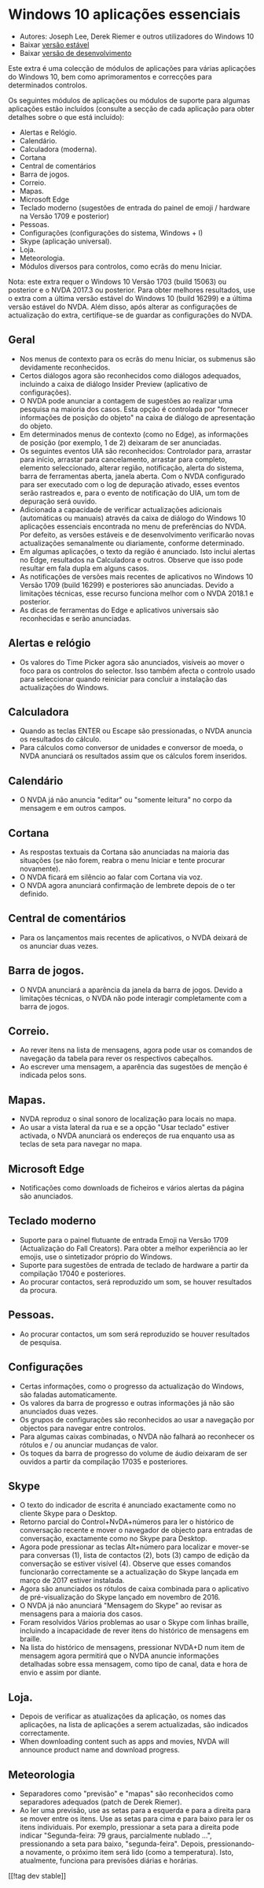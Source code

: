 # Windows 10 aplicações essenciais #

* Autores: Joseph Lee, Derek Riemer e outros utilizadores do Windows 10
* Baixar [versão estável][1]
* Baixar [versão de desenvolvimento][2]

Este extra é uma colecção de módulos de aplicações para várias aplicações do
Windows 10, bem como aprimoramentos e correcções para determinados
controlos.

Os seguintes módulos de aplicações ou módulos de suporte para algumas
aplicações estão incluídos (consulte a secção de cada aplicação para obter
detalhes sobre o que está incluído):

* Alertas e Relógio.
* Calendário.
* Calculadora (moderna).
* Cortana
* Central de comentários
* Barra de jogos.
* Correio.
* Mapas.
* Microsoft Edge
* Teclado moderno (sugestões de entrada do painel de emoji / hardware na
  Versão 1709 e posterior)
* Pessoas.
* Configurações (configurações do sistema, Windows + I)
* Skype (aplicação universal).
* Loja.
* Meteorologia.
* Módulos diversos para controlos, como ecrãs do menu Iniciar.

Nota: este extra requer o Windows 10 Versão 1703 (build 15063) ou posterior
e o NVDA 2017.3 ou posterior. Para obter melhores resultados, use o extra
com a última versão estável do Windows 10 (build 16299) e a última versão
estável do NVDA. Além disso, após alterar as configurações de actualização
do extra, certifique-se de guardar as configurações do NVDA.

## Geral

* Nos menus de contexto para os ecrãs do menu Iniciar, os submenus são
  devidamente reconhecidos.
* Certos diálogos agora são reconhecidos como diálogos adequados, incluindo
  a caixa de diálogo Insider Preview (aplicativo de configurações).
* O NVDA pode anunciar a contagem de sugestões ao realizar uma pesquisa na
  maioria dos casos. Esta opção é controlada por "fornecer informações de
  posição do objeto" na caixa de diálogo de apresentação do objeto.
* Em determinados menus de contexto (como no Edge), as informações de
  posição (por exemplo, 1 de 2) deixaram de ser anunciadas.
* Os seguintes eventos UIA são reconhecidos: Controlador para, arrastar para
  início, arrastar para cancelamento, arrastar para completo, elemento
  seleccionado, alterar região, notificação, alerta do sistema, barra de
  ferramentas aberta, janela aberta. Com o NVDA configurado para ser
  executado com o log de depuração ativado, esses eventos serão rastreados
  e, para o evento de notificação do UIA, um tom de depuração será ouvido.
* Adicionada a capacidade de verificar actualizações adicionais (automáticas
  ou manuais) através da caixa de diálogo do Windows 10 aplicações
  essenciais encontrada no menu de preferências do NVDA. Por defeito, as
  versões estáveis e de desenvolvimento verificarão novas actualizações
  semanalmente ou diariamente, conforme determinado.
* Em algumas aplicações, o texto da região é anunciado. Isto inclui alertas
  no Edge, resultados na Calculadora e outros. Observe que isso pode
  resultar em fala dupla em alguns casos.
* As notificações de versões mais recentes de aplicativos no Windows 10
  Versão 1709 (build 16299) e posteriores são anunciadas. Devido a
  limitações técnicas, esse recurso funciona melhor com o NVDA 2018.1 e
  posterior.
* As dicas de ferramentas do Edge e aplicativos universais são reconhecidas
  e serão anunciadas.

## Alertas e relógio

* Os valores do Time Picker agora são anunciados, visíveis ao mover o foco
  para os controlos do selector. Isso também afecta o controlo usado para
  seleccionar quando reiniciar para concluir a instalação das actualizações
  do Windows.

## Calculadora

* Quando as teclas ENTER ou Escape são pressionadas, o NVDA anuncia os
  resultados do cálculo.
* Para cálculos como conversor de unidades e conversor de moeda, o NVDA
  anunciará os resultados assim que os cálculos forem inseridos.

## Calendário

* O NVDA já não anuncia "editar" ou "somente leitura" no corpo da mensagem e
  em outros campos.

## Cortana

* As respostas textuais da Cortana são anunciadas na maioria das situações
  (se não forem, reabra o menu Iniciar e tente procurar novamente).
* O NVDA ficará em silêncio ao falar com Cortana via voz.
* O NVDA agora anunciará confirmação de lembrete depois de o ter definido.

## Central de comentários

* Para os lançamentos mais recentes de aplicativos, o NVDA deixará de os
  anunciar duas vezes.

## Barra de jogos.

* O NVDA anunciará a aparência da janela da barra de jogos. Devido a
  limitações técnicas, o NVDA não pode interagir completamente com a barra
  de jogos.

## Correio.

* Ao rever itens na lista de mensagens, agora pode usar os comandos de
  navegação da tabela para rever os respectivos cabeçalhos.
* Ao escrever uma mensagem, a aparência das sugestões de menção é indicada
  pelos sons.

## Mapas.

* NVDA reproduz o sinal sonoro de localização para locais no mapa.
* Ao usar a vista lateral da rua e se a opção "Usar teclado" estiver
  activada, o NVDA anunciará os endereços de rua enquanto usa as teclas de
  seta para navegar no mapa.

## Microsoft Edge

* Notificações como downloads de ficheiros e vários alertas da página são
  anunciados.

## Teclado moderno

* Suporte para o painel flutuante de entrada Emoji na Versão 1709
  (Actualização do Fall Creators). Para obter a melhor experiência ao ler
  emojis, use o sintetizador próprio do Windows.
* Suporte para sugestões de entrada de teclado de hardware a partir da
  compilação 17040 e posteriores.
* Ao procurar contactos, será reproduzido um som, se houver resultados da
  procura.

## Pessoas.

* Ao procurar contactos, um som será reproduzido se houver resultados de
  pesquisa.

## Configurações

* Certas informações, como o progresso da actualização do Windows, são
  faladas automaticamente.
* Os valores da barra de progresso e outras informações já não são
  anunciados duas vezes.
* Os grupos de configurações são reconhecidos ao usar a navegação por
  objectos para navegar entre controlos.
* Para algumas caixas combinadas, o NVDA não falhará ao reconhecer os
  rótulos e / ou anunciar mudanças de valor.
* Os toques da barra de progresso do volume de áudio deixaram de ser ouvidos
  a partir da compilação 17035 e posteriores.

## Skype

* O texto do indicador de escrita é anunciado exactamente como no cliente
  Skype para o Desktop.
* Retorno parcial do Control+NvDA+números para ler o histórico de
  conversação recente e mover o navegador de objecto para entradas de
  conversação, exactamente como no Skype para Desktop.
* Agora pode pressionar as teclas Alt+número para localizar e mover-se para
  conversas (1), lista de contactos (2), bots (3) campo de edição da
  conversação se estiver visível (4). Observe que esses comandos funcionarão
  correctamente se a actualização do Skype lançada em março de 2017 estiver
  instalada.
* Agora são anunciados os rótulos de caixa combinada para o aplicativo de
  pré-visualização do Skype lançado em novembro de 2016.
* O NVDA já não anunciará "Mensagem do Skype" ao revisar as mensagens para a
  maioria dos casos.
* Foram resolvidos Vários problemas ao usar o Skype com linhas braille,
  incluindo a incapacidade de rever itens do histórico de mensagens em
  braille.
* Na lista do histórico de mensagens, pressionar NVDA+D num item de mensagem
  agora permitirá que o NVDA anuncie informações detalhadas sobre essa
  mensagem, como tipo de canal, data e hora de envio e assim por diante.

## Loja.

* Depois de verificar as atualizações da aplicação, os nomes das aplicações,
  na lista de aplicações a serem actualizadas, são indicados correctamente.
* When downloading content such as apps and movies, NVDA will announce
  product name and download progress.

## Meteorologia

* Separadores como "previsão" e "mapas" são reconhecidos como separadores
  adequados (patch de Derek Riemer).
* Ao ler uma previsão, use as setas para a esquerda e para a direita para se
  mover entre os itens. Use as setas para cima e para baixo para ler os
  itens individuais. Por exemplo, pressionar a seta para a direita pode
  indicar "Segunda-feira: 79 graus, parcialmente nublado ...", pressionando
  a seta para baixo, "segunda-feira". Depois, pressionando-a novamente, o
  próximo item será lido (como a temperatura). Isto, atualmente, funciona
  para previsões diárias e horárias.

[[!tag dev stable]]

[1]: https://addons.nvda-project.org/files/get.php?file=w10

[2]: https://addons.nvda-project.org/files/get.php?file=w10-dev
